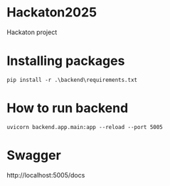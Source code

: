 # Hackaton2025
Hackaton project

# Installing packages
`pip install -r .\backend\requirements.txt`

# How to run backend
`uvicorn backend.app.main:app --reload --port 5005`

# Swagger
http://localhost:5005/docs
